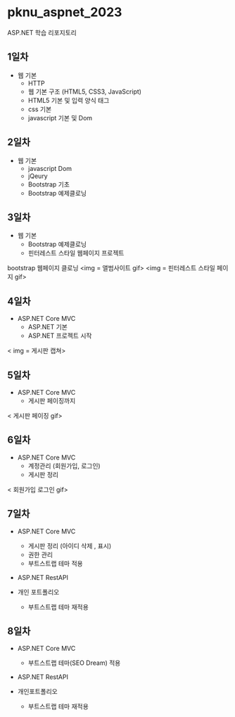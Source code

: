 # pknu_aspnet_2023
ASP.NET 학습 리포지토리 


## 1일차 
- 웹 기본
	- HTTP
	- 웹 기본 구조 (HTML5, CSS3, JavaScript)
	- HTML5 기본 및 입력 양식 태그 
	- css 기본
	- javascript 기본 및 Dom
	
## 2일차 
- 웹 기본
	- javascript Dom
	- jQeury
	- Bootstrap 기초
	- Bootstrap 예제클로닝
	
	
## 3일차 
- 웹 기본
	- Bootstrap 예제클로닝
	- 핀터레스트 스타일 웹페이지 프로젝트 

bootstrap 웹페이지 클로닝 
<img = 앨범사이트 gif>
<img = 핀터레스트 스타일 페이지 gif>

## 4일차
- ASP.NET Core MVC 
	- ASP.NET 기본 
	- ASP.NET 프로젝트 시작 
	
< img = 게시판 캡쳐>

## 5일차 
- ASP.NET Core MVC
	- 게시판 페이징까지 

< 게시판 페이징 gif>	

## 6일차 
- ASP.NET Core MVC
	- 계정관리 (회원가입, 로그인) 
	- 게시판 정리

< 회원가입 로그인 gif>
	
## 7일차 
- ASP.NET Core MVC
	- 게시판 정리 (아이디 삭제 , 표시)
	- 권한 관리 
	- 부트스트랩 테마 적용
	
- ASP.NET RestAPI
- 개인 포트폴리오 
	- 부트스트랩 테마 재적용

## 8일차 
- ASP.NET Core MVC
	- 부트스트랩 테마(SEO Dream) 적용

- ASP.NET RestAPI
- 개인포트폴리오 
	- 부트스트랩 테마 재적용
	